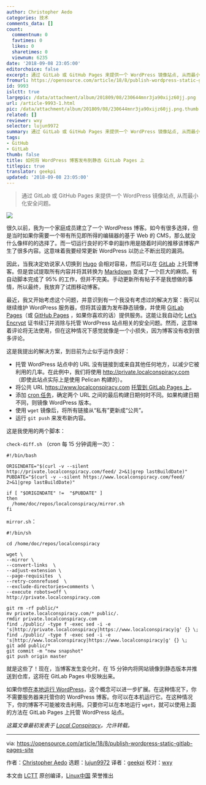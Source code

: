 ```yaml
---
author: Christopher Aedo
categories: 技术
comments_data: []
count:
  commentnum: 0
  favtimes: 0
  likes: 0
  sharetimes: 0
  viewnum: 6235
date: '2018-09-08 23:05:00'
editorchoice: false
excerpt: 通过 GitLab 或 GitHub Pages 来提供一个 WordPress 镜像站点, 从而最小化安全问题。
fromurl: https://opensource.com/article/18/8/publish-wordpress-static-gitlab-pages-site
id: 9993
islctt: true
largepic: /data/attachment/album/201809/08/230644mnr3ja90xijz60jj.png
url: /article-9993-1.html
pic: /data/attachment/album/201809/08/230644mnr3ja90xijz60jj.png.thumb.jpg
related: []
reviewer: wxy
selector: lujun9972
summary: 通过 GitLab 或 GitHub Pages 来提供一个 WordPress 镜像站点, 从而最小化安全问题。
tags:
- GitHub
- GitLab
thumb: false
title: 如何将 WordPress 博客发布到静态 GitLab Pages 上
titlepic: true
translator: geekpi
updated: '2018-09-08 23:05:00'
---
```



> 
> 通过 GitLab 或 GitHub Pages 来提供一个 WordPress 镜像站点, 从而最小化安全问题。
> 
> 
> 


![](/data/attachment/album/201809/08/230644mnr3ja90xijz60jj.png)


很久以前，我为一个家庭成员建立了一个 WordPress 博客。如今有很多选择，但是当时如果你需要一个带有所见即所得的编辑器的基于 Web 的 CMS，那么就没什么像样的的选择了。而一切运行良好的不幸的副作用是随着时间的推移该博客产生了很多内容。这意味着我要经常更新 WordPress 以防止不断出现的漏洞。


因此，当我决定劝说家人切换到 [Hugo](https://gohugo.io/) 会相对容易，然后可以在 [GitLab](https://gitlab.com/) 上托管博客。但是尝试提取所有内容并将其转换为 [Markdown](https://en.wikipedia.org/wiki/Markdown) 变成了一个巨大的麻烦。有自动脚本完成了 95% 的工作，但并不完美。手动更新所有帖子不是我想做的事情，所以最终，我放弃了试图移动博客。


最近，我又开始考虑这个问题，并意识到有一个我没有考虑过的解决方案：我可以继续维护 WordPress 服务器，但将其设置为发布静态镜像，并使用 [GitLab Pages](https://docs.gitlab.com/ee/user/project/pages/)（或 [GitHub Pages](https://pages.github.com/) ，如果你喜欢的话）提供服务。这能让我自动化 [Let’s Encrypt](https://letsencrypt.org/) 证书续订并消除与托管 WordPress 站点相关的安全问题。然而，这意味着评论将无法使用，但在这种情况下感觉就像是一个小损失，因为博客没有收到很多评论。


这是我提出的解决方案，到目前为止似乎运作良好：


* 托管 WordPress 站点中的 URL 没有链接到或来自其他任何地方，以减少它被利用的几率。在此例中，我们将使用 <http://private.localconspiracy.com>（即使此站点实际上是使用 Pelican 构建的）。
* 将公共 URL <https://www.localconspiracy.com> [托管到 GitLab Pages 上](https://about.gitlab.com/2016/04/07/gitlab-pages-setup/)。
* 添加 [cron 任务](https://en.wikipedia.org/wiki/Cron)，确定两个 URL 之间的最后构建日期何时不同。如果构建日期不同，则镜像 WordPress 版本。
* 使用 `wget` 镜像后，将所有链接从“私有”更新成“公共”。
* 运行 `git push` 来发布新内容。


这是我使用的两个脚本：


`check-diff.sh` （cron 每 15 分钟调用一次）：



```
#!/bin/bash

ORIGINDATE="$(curl -v --silent http://private.localconspiracy.com/feed/ 2>&1|grep lastBuildDate)"
PUBDATE="$(curl -v --silent https://www.localconspiracy.com/feed/ 2>&1|grep lastBuildDate)"

if [ "$ORIGINDATE" !=  "$PUBDATE" ]
then
  /home/doc/repos/localconspiracy/mirror.sh
fi
```

`mirror.sh`：



```
#!/bin/sh

cd /home/doc/repos/localconspiracy

wget \
--mirror \
--convert-links  \
--adjust-extension \
--page-requisites  \
--retry-connrefused  \
--exclude-directories=comments \
--execute robots=off \
http://private.localconspiracy.com

git rm -rf public/*
mv private.localconspiracy.com/* public/.
rmdir private.localconspiracy.com
find ./public/ -type f -exec sed -i -e 's|http://private.localconspiracy|https://www.localconspiracy|g' {} \;
find ./public/ -type f -exec sed -i -e 's|http://www.localconspiracy|https://www.localconspiracy|g' {} \;
git add public/*
git commit -m "new snapshot"
git push origin master
```

就是这些了！现在，当博客发生变化时，在 15 分钟内将网站镜像到静态版本并推送到仓库，这将在 GitLab Pages 中反映出来。


如果你想[在本地运行 WordPress](https://codex.wordpress.org/Installing_WordPress_Locally_on_Your_Mac_With_MAMP)，这个概念可以进一步扩展。在这种情况下，你不需要服务器来托管你的 WordPress 博客。你可以在本机运行它。在这种情况下，你的博客不可能被攻击利用。只要你可以在本地运行 `wget`，就可以使用上面的方法在 GitLab Pages 上托管 WordPress 站点。


*这篇文章最初发表于 [Local Conspiracy](https://localconspiracy.com/2018/08/wp-on-gitlab.html)。允许转载。*




---


via: <https://opensource.com/article/18/8/publish-wordpress-static-gitlab-pages-site>


作者：[Christopher Aedo](https://opensource.com/users/docaedo) 选题：[lujun9972](https://github.com/lujun9972) 译者：[geekpi](https://github.com/geekpi) 校对：[wxy](https://github.com/wxy)


本文由 [LCTT](https://github.com/LCTT/TranslateProject) 原创编译，[Linux中国](https://linux.cn/) 荣誉推出
